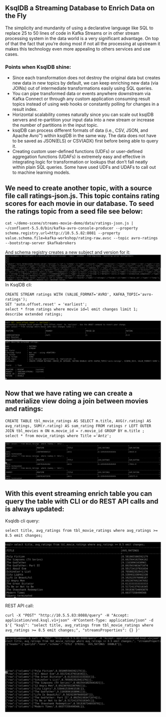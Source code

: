 ## KsqlDB a Streaming Database to Enrich Data on the Fly
The simplicity and mundanity of using a declarative language like SQL to replace 25 to 50 lines of code in Kafka Streams or in other stream processing system in the data world is a very significant advantage. On top of that the fact that you’re doing most if not all the processing at upstream it makes this technology even more appealing to others services and use cases.
### Points when KsqlDB shine:
- Since each transformation does not destroy the original data but creates new data in new topics by default, we can keep enriching new data (via JOINs) out of intermediate transformations easily using SQL queries.
- You can pipe transformed data or events anywhere downstream via Kafka Connect or through any custom application consuming result topics instead of using web hooks or constantly polling for changes in a result index.
- Horizontal scalability comes naturally since you can scale out ksqlDB servers and re-partition your input data into a new stream or increase the number of partitions in the input topic.
- ksqlDB can process different formats of data (i.e., CSV, JSON, and Apache Avro™) within ksqlDB in the same way. The data does not have to be saved as JSON(ELS) or CSV(ADX) first before being able to query it.
- Creating custom user-defined functions (UDFs) or user-defined aggregation functions (UDAFs) is extremely easy and effective in integrating logic for transformation or lookups that don’t fall neatly within plain SQL queries. Some have used UDFs and UDAFs to call out to machine learning models.

## We need to create another topic, with a source file call ratings-json.js. This topic contains rating scores for each movie in our database. To seed the ratings topic from a seed file see below:
```
cat ~/demo-scene/streams-movie-demo/data/ratings-json.js | ~/confluent-5.5.0/bin/kafka-avro-console-producer --property schema.registry.url=http://10.5.5.82:8081 --property value.schema.file=kafka-workshop/rating-raw.avsc --topic avro-ratings --bootstrap-server $kafkabrokers
```
And schema registry creates a new subject and version for it:
![pic](https://github.com/javierromancsa/images/blob/main/cp-ksqldb-action-01.png)
In KsqlDB cli:
```
CREATE STREAM ratings WITH (VALUE_FORMAT='AVRO', KAFKA_TOPIC='avro-ratings');
SET 'auto.offset.reset' = 'earliest'; 
select * from ratings where movie id=l emit changes limit 1;
describe extended ratings;
```
![pic](https://github.com/javierromancsa/images/blob/main/cp-ksqldb-action-02.png)
![pic](https://github.com/javierromancsa/images/blob/main/cp-ksqldb-action-03.png)

## Now that we have rating we can create a materialize view doing a join between movies and ratings:
```
CREATE TABLE tbl_movie_ratings AS SELECT m.title, AVG(r.rating) AS avg_ratings, SUM(r.rating) AS sum_rating FROM ratings r LEFT OUTER JOIN tbl_movies m ON m.movie_id = r.movie_id GROUP BY m.title ;
select * from movie_ratings where Title ='Antz';
```
![pic](https://github.com/javierromancsa/images/blob/main/cp-ksqldb-action-05.png)

## With this event streaming enrich table you can query the table with CLI or do REST API calls and is always updated:
Ksqldb cli  query:
```
select title, avg_ratings from tbl_movie_ratings where avg_ratings >= 8.5 emit changes;
```

![pic](https://github.com/javierromancsa/images/blob/main/cp-ksqldb-action-06.PNG)

REST API call:
```
curl -X "POST" "http://10.5.5.83:8088/query" -H "Accept: application/vnd.ksql.v1+json" -H"Content-Type: application/json" -d $'{ "ksql": "select title, avg_ratings from tbl_movie_ratings where avg_ratings >= 8.5 emit changes;", "streamsProperties": {} }'
```
![pic](https://github.com/javierromancsa/images/blob/main/cp-ksqldb-action-07.PNG)

